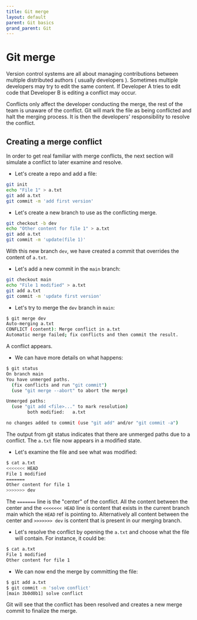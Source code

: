```yaml
---
title: Git merge
layout: default
parent: Git basics
grand_parent: Git
---
```

# Git merge

Version control systems are all about managing contributions between multiple distributed authors ( usually developers ). 
Sometimes multiple developers may try to edit the same content. 
If Developer A tries to edit code that Developer B is editing a conflict may occur.

Conflicts only affect the developer conducting the merge, the rest of the team is unaware of the conflict. 
Git will mark the file as being conflicted and halt the merging process. 
It is then the developers' responsibility to resolve the conflict.


## Creating a merge conflict

In order to get real familiar with merge conflicts, the next section will simulate a conflict to later examine and resolve.

- Let's create a repo and add a file: 

```bash
git init 
echo "File 1" > a.txt
git add a.txt
git commit -m 'add first version'
```

- Let's create a new branch to use as the conflicting merge.

```bash
git checkout -b dev
echo "Other content for file 1" > a.txt
git add a.txt
git commit -m 'update(file 1)'
```

With this new branch `dev`, we have created a commit that overrides the content of `a.txt`.

- Let's add a new commit in the `main` branch: 

```bash
git checkout main
echo "File 1 modified" > a.txt
git add a.txt
git commit -m 'update first version'
```

- Let's try to merge the `dev` branch in `main`: 

```bash
$ git merge dev
Auto-merging a.txt
CONFLICT (content): Merge conflict in a.txt
Automatic merge failed; fix conflicts and then commit the result.
```
A conflict appears.

- We can have more details on what happens: 

```bash
$ git status
On branch main
You have unmerged paths.
  (fix conflicts and run "git commit")
  (use "git merge --abort" to abort the merge)

Unmerged paths:
  (use "git add <file>..." to mark resolution)
        both modified:   a.txt

no changes added to commit (use "git add" and/or "git commit -a")
```

The output from git status indicates that there are unmerged paths due to a conflict. 
The `a.txt` file now appears in a modified state. 

- Let's examine the file and see what was modified: 

```bash
$ cat a.txt
<<<<<<< HEAD
File 1 modified
=======
Other content for file 1
>>>>>>> dev
```

The `=======` line is the "center" of the conflict. 
All the content between the center and the `<<<<<<< HEAD` line is content that exists in the current branch main which the `HEAD` ref is pointing to. 
Alternatively all content between the center and `>>>>>>> dev` is content that is present in our merging branch.

- Let's resolve the conflict by opening the `a.txt` and choose what the file will contain. For instance, it could be:

```bash
$ cat a.txt
File 1 modified
Other content for file 1
```

- We can now end the merge by committing the file: 

```bash
$ git add a.txt
$ git commit -m 'solve conflict'
[main 3b0d0b1] solve conflict
```

Git will see that the conflict has been resolved and creates a new merge commit to finalize the merge.